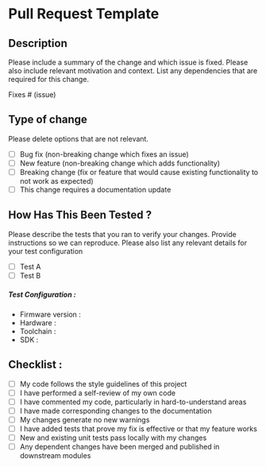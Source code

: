 # Pull Request Template

## Description

Please include a summary of the change and which issue is fixed. Please also include relevant motivation and context. List any dependencies that are required for this change.

Fixes # (issue)

## Type of change

Please delete options that are not relevant.

-  [ ] Bug fix (non-breaking change which fixes an issue)
-  [ ] New feature (non-breaking change which adds functionality)
-  [ ] Breaking change (fix or feature that would cause existing functionality to not work as expected)
-  [ ] This change requires a documentation update

## How Has This Been Tested ?

Please describe the tests that you ran to verify your changes. Provide instructions so we can reproduce. Please also list any relevant details for your test configuration

-  [ ] Test A
-  [ ] Test B

##### Test Configuration :

-  Firmware version :
-  Hardware :
-  Toolchain :
-  SDK :

## Checklist :

-  [ ] My code follows the style guidelines of this project
-  [ ] I have performed a self-review of my own code
-  [ ] I have commented my code, particularly in hard-to-understand areas
-  [ ] I have made corresponding changes to the documentation
-  [ ] My changes generate no new warnings
-  [ ] I have added tests that prove my fix is effective or that my feature works
-  [ ] New and existing unit tests pass locally with my changes
-  [ ] Any dependent changes have been merged and published in downstream modules

